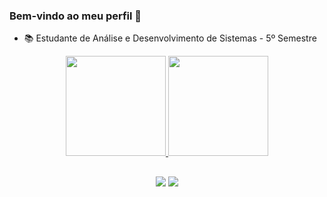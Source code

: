 ### Bem-vindo ao meu perfil 👋

- 📚 Estudante de Análise e Desenvolvimento de Sistemas - 5º Semestre

<html>
<div align="center">
  <a href="https://github.com/gutomoraess">
  <img height="160em" src="https://github-readme-stats.vercel.app/api?username=gutomoraess&show_icons=true&theme=algolia&include_all_commits=true&count_private=true"/>
  <img height="160em" src="https://github-readme-stats.vercel.app/api/top-langs/?username=gutomoraess&layout=compact&langs_count=7&theme=algolia"/>
</div>
  
##
  
<div align="center">
  <a href="augusto.moraes076@gmail.com" target="_blank"><img src="https://img.shields.io/badge/Gmail-D14836?style=for-the-badge&logo=gmail&logoColor=white" target="_blank"></a>
  <a href="https://www.linkedin.com/in/augusto-silva-b58297235/" target="_blank"><img src="https://img.shields.io/badge/LinkedIn-0077B5?style=for-the-badge&logo=linkedin&logoColor=white" target="_blank"></a>
</div>
</html>
